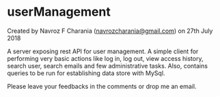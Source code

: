 # userManagement
Created by Navroz F Charania (navrozcharania@gmail.com) on 27th July 2018

A server exposing rest API for user management.
A simple client for performing very basic actions like log in, log out, view access history, search user, search emails and few administrative tasks.
Also, contains queries to be run for establishing data store with MySql.

Please leave your feedbacks in the comments or drop me an email.

